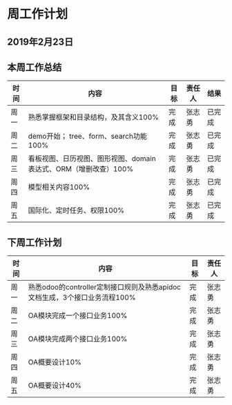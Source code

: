 # 周工作计划

## 2019年2月23日

## 本周工作总结

|时间|内容|目标|责任人|结果|
|--|--|--|--|--|
|周一|熟悉掌握框架和目录结构，及其含义100%|完成|张志勇|已完成|
|周二|demo开始； tree、form、search功能100%|完成|张志勇|已完成|
|周三|看板视图、日历视图、图形视图、domain表达式、ORM（增删改查）100%|完成|张志勇|已完成|
|周四|模型相关内容100%|完成|张志勇|已完成|
|周五|国际化、定时任务、权限100%|完成|张志勇|已完成|

## 下周工作计划

|时间|内容|目标|责任人|
|--|--|--|--|
|周一|熟悉odoo的controller定制接口规则及熟悉apidoc文档生成，3个接口业务流程100%|完成|张志勇|
|周二|OA模块完成一个接口业务100%|完成|张志勇|
|周三|OA模块完成两个接口业务100%|完成|张志勇|
|周四|OA概要设计10%|完成|张志勇|
|周五|OA概要设计40%|完成|张志勇|

